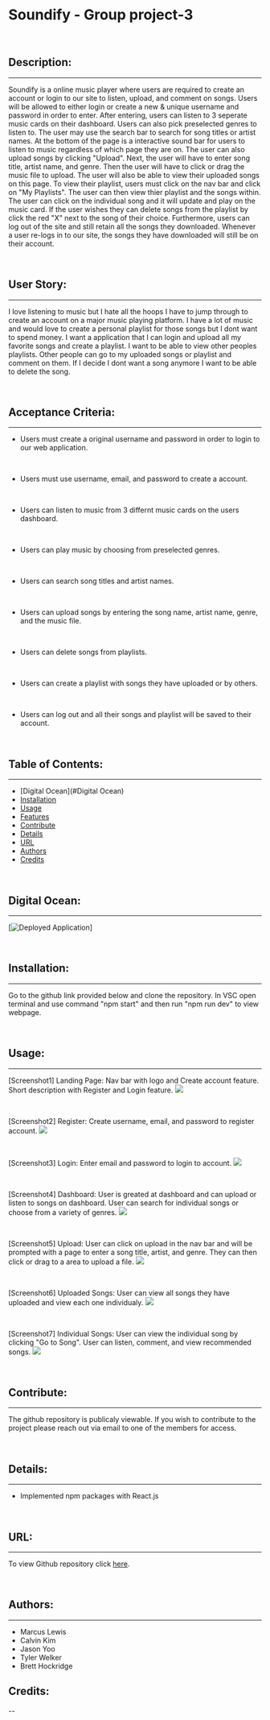 # Soundify - Group project-3


<br>

## Description:
---
Soundify is a online music player where users are required to create an account or login to our site to listen, upload, and comment on songs. Users will be allowed to either login or create a new & unique username and password in order to enter. After entering, users can listen to 3 seperate music cards on their dashboard. Users can also pick preselected genres to listen to. The user may use the search bar to search for song titles or artist names. At the bottom of the page is a interactive sound bar for users to listen to music regardless of which page they are on. The user can also upload songs by clicking "Upload". Next, the user will have to enter song title, artist name, and genre. Then the user will have to click or drag the music file to upload. The user will also be able to view their uploaded songs on this page. To view their playlist, users must click on the nav bar and click on "My Playlists". The user can then view thier playlist and the songs within. The user can click on the individual song and it will update and play on the music card. If the user wishes they can delete songs from the playlist by click the red "X" next to the song of their choice. Furthermore, users can log out of the site and still retain all the songs they downloaded. Whenever a user re-logs in to our site, the songs they have downloaded will still be on their account.

<br>

## User Story:
---
I love listening to music but I hate all the hoops I have to jump through to create an account on a major music playing platform. I have a lot of music and would love to create a personal playlist for those songs but I dont want to spend money. I want a application that I can login and upload all my favorite songs and create a playlist. I want to be able to view other peoples playlists. Other people can go to my uploaded songs or playlist and comment on them. If I decide I dont want a song anymore I want to be able to delete the song.

<br>

## Acceptance Criteria:
---
- Users must create a original username and password in order to login to our web application.
<br>

- Users must use username, email, and password to create a account.
<br>

- Users can listen to music from 3 differnt music cards on the users dashboard.
<br>

- Users can play music by choosing from preselected genres.
<br>

- Users can search song titles and artist names.
<br>

- Users can upload songs by entering the song name, artist name, genre, and the music file.
<br>

- Users can delete songs from playlists.
<br>

- Users can create a playlist with songs they have uploaded or by others.
<br>

- Users can log out and all their songs and playlist will be saved to their account.

<br>

## Table of Contents:
---
- [Digital Ocean](#Digital Ocean)
- [Installation](#installation)
- [Usage](#usage)
- [Features](#features)
- [Contribute](#contribute)
- [Details](#details)
- [URL](#url)
- [Authors](#authors)
- [Credits](#credits)

<br>

## Digital Ocean:
---
[![Deployed Application](https://www.soundify.live/)]

<br>

## Installation:
---
Go to the github link provided below and clone the repository. In VSC open terminal and use command "npm start" and then run "npm run dev" to view webpage.

<br>

## Usage:
---
[Screenshot1] Landing Page: Nav bar with logo and Create account feature. Short description with Register and Login feature.
<img src="./client/src/assets/landingpage-screenshot.png">

<br>

[Screenshot2] Register: Create username, email, and password to register account.
<img src="./client/src/assets/register-screenshot.png">

<br>

[Screenshot3] Login: Enter email and password to login to account.
<img src="./client/src/assets/login-screenshot.png"> 

<br>

[Screenshot4] Dashboard: User is greated at dashboard and can upload or listen to songs on dashboard. User can search for individual songs or choose from a variety of genres.
<img src="./client/src/assets/dashboard-screenshot.png">

<br>

[Screenshot5] Upload: User can click on upload in the nav bar and will be prompted with a page to enter a song title, artist, and genre. They can then click or drag to a area to upload a file.
<img src="./client/src/assets/upload-screenshot.png">

<br>

[Screenshot6] Uploaded Songs: User can view all songs they have uploaded and view each one individualy.
<img src="./client/src/assets/uploadedSongs-screenshot.png">

<br>

[Screenshot7] Individual Songs: User can view the individual song by clicking "Go to Song". User can listen, comment, and view recommended songs.
<img src="./client/src/assets/song-screenshot.png">

<br>

## Contribute:
---
The github repository is publicaly viewable. If you wish to contribute to the project please reach out via email to one of the members for access.

<br>

## Details:
---
- Implemented npm packages with React.js

<br>

## URL:
---
To view Github repository click [here](https://github.com/lewisemarcus/SoundClone).

<br>

## Authors:
---
- Marcus Lewis
- Calvin Kim
- Jason Yoo
- Tyler Welker
- Brett Hockridge

## Credits:
--
